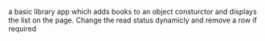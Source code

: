 a basic library app which adds books to an object consturctor and displays the list on the page. Change the read status dynamicly and remove a row if required